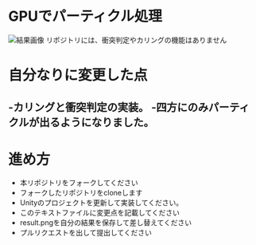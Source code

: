 # GPUでパーティクル処理

![結果画像](Result２.png)
リポジトリには、衝突判定やカリングの機能はありません

# 自分なりに変更した点
-カリングと衝突判定の実装。
-四方にのみパーティクルが出るようになりました。
-

# 進め方

- 本リポジトリをフォークしてください
- フォークしたリポジトリをcloneします
- Unityのプロジェクトを更新して実装してください。
- このテキストファイルに変更点を記載してください
- result.pngを自分の結果を保存して差し替えてください
- プルリクエストを出して提出してください
